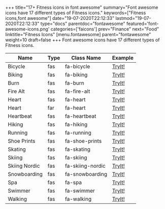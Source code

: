 +++
title="17+ Fitness icons in font awesome"
summary="Font awesome icons have 17 different types of Fitness icons."
keywords=["Fitness icons,font awesome"]
date="19-07-2020T22:12:33"
lastmod="19-07-2020T22:12:33"
type="docs"
parentdoc="fontawesome"
featured='font-awesome-icons.png'
categories=['faicons']
prev="Finance"
next="Food"
linktitle="Fitness Icons"
[menu.fontawesome]
parent="fontawesome"
weight=10
draft=false
+++
Font awesome icons have 17 different types of Fitness icons.<div class='table-responsive'><table class='table'><thead><tr><th>Name</th><th>Type</th><th>Class Name</th><th>Example</th></tr></thead><tbody><tr><td><i class="fas fa-bicycle"></i>Bicycle</td><td>fas</td><td>fa-bicycle</td><td><a href='https://www.angularjswiki.com/fontawesome/fa-bicycle/' target='_blank'>TryIt!</a></td></tr><tr><td><i class="fas fa-biking"></i>Biking</td><td>fas</td><td>fa-biking</td><td><a href='https://www.angularjswiki.com/fontawesome/fa-biking/' target='_blank'>TryIt!</a></td></tr><tr><td><i class="fas fa-burn"></i>Burn</td><td>fas</td><td>fa-burn</td><td><a href='https://www.angularjswiki.com/fontawesome/fa-burn/' target='_blank'>TryIt!</a></td></tr><tr><td><i class="fas fa-fire-alt"></i>Fire Alt</td><td>fas</td><td>fa-fire-alt</td><td><a href='https://www.angularjswiki.com/fontawesome/fa-fire-alt/' target='_blank'>TryIt!</a></td></tr><tr><td><i class="fas fa-heart"></i>Heart</td><td>fas</td><td>fa-heart</td><td><a href='https://www.angularjswiki.com/fontawesome/fa-heart/' target='_blank'>TryIt!</a></td></tr><tr><td><i class="far fa-heart"></i>Heart</td><td>far</td><td>fa-heart</td><td><a href='https://www.angularjswiki.com/fontawesome/fa-heart/' target='_blank'>TryIt!</a></td></tr><tr><td><i class="fas fa-heartbeat"></i>Heartbeat</td><td>fas</td><td>fa-heartbeat</td><td><a href='https://www.angularjswiki.com/fontawesome/fa-heartbeat/' target='_blank'>TryIt!</a></td></tr><tr><td><i class="fas fa-hiking"></i>Hiking</td><td>fas</td><td>fa-hiking</td><td><a href='https://www.angularjswiki.com/fontawesome/fa-hiking/' target='_blank'>TryIt!</a></td></tr><tr><td><i class="fas fa-running"></i>Running</td><td>fas</td><td>fa-running</td><td><a href='https://www.angularjswiki.com/fontawesome/fa-running/' target='_blank'>TryIt!</a></td></tr><tr><td><i class="fas fa-shoe-prints"></i>Shoe Prints</td><td>fas</td><td>fa-shoe-prints</td><td><a href='https://www.angularjswiki.com/fontawesome/fa-shoe-prints/' target='_blank'>TryIt!</a></td></tr><tr><td><i class="fas fa-skating"></i>Skating</td><td>fas</td><td>fa-skating</td><td><a href='https://www.angularjswiki.com/fontawesome/fa-skating/' target='_blank'>TryIt!</a></td></tr><tr><td><i class="fas fa-skiing"></i>Skiing</td><td>fas</td><td>fa-skiing</td><td><a href='https://www.angularjswiki.com/fontawesome/fa-skiing/' target='_blank'>TryIt!</a></td></tr><tr><td><i class="fas fa-skiing-nordic"></i>Skiing Nordic</td><td>fas</td><td>fa-skiing-nordic</td><td><a href='https://www.angularjswiki.com/fontawesome/fa-skiing-nordic/' target='_blank'>TryIt!</a></td></tr><tr><td><i class="fas fa-snowboarding"></i>Snowboarding</td><td>fas</td><td>fa-snowboarding</td><td><a href='https://www.angularjswiki.com/fontawesome/fa-snowboarding/' target='_blank'>TryIt!</a></td></tr><tr><td><i class="fas fa-spa"></i>Spa</td><td>fas</td><td>fa-spa</td><td><a href='https://www.angularjswiki.com/fontawesome/fa-spa/' target='_blank'>TryIt!</a></td></tr><tr><td><i class="fas fa-swimmer"></i>Swimmer</td><td>fas</td><td>fa-swimmer</td><td><a href='https://www.angularjswiki.com/fontawesome/fa-swimmer/' target='_blank'>TryIt!</a></td></tr><tr><td><i class="fas fa-walking"></i>Walking</td><td>fas</td><td>fa-walking</td><td><a href='https://www.angularjswiki.com/fontawesome/fa-walking/' target='_blank'>TryIt!</a></td></tr></tbody></table></div>
